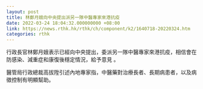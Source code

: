 ```yaml
---
layout: post
title: 林鄭月娥向中央提出派另一隊中醫專家來港抗疫
date: 2022-03-24 18:04:32.000000000 +08:00
link: https://news.rthk.hk/rthk/ch/component/k2/1640718-20220324.htm
categories: rthk
---
```


行政長官林鄭月娥表示已經向中央提出，委派另一隊中醫專家來港抗疫，相信會在防感染、減重症和康復後穩定情況，給予意見 。

醫管局行政總裁高拔陞引述內地專家指，中醫藥對治療長者、長期病患者，以及病徵控制有明顯幫助。
